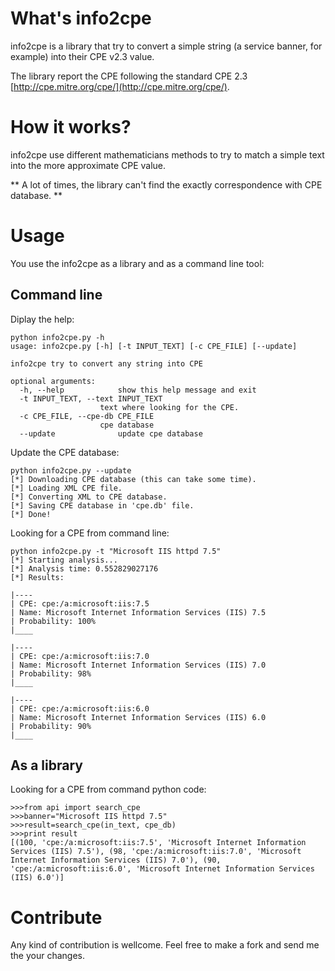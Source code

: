 What's info2cpe
===============

info2cpe is a library that try to convert a simple string (a service banner, for example) into their CPE v2.3 value.

The library report the CPE following the standard CPE 2.3 [http://cpe.mitre.org/cpe/](http://cpe.mitre.org/cpe/).

How it works?
=============

info2cpe use different mathematicians methods to try to match a simple text into the more approximate CPE value.

** A lot of times, the library can't find the exactly correspondence with CPE database. **

Usage
=====

You use the info2cpe as a library and as a command line tool:

Command line
------------

Diplay the help:

	python info2cpe.py -h
	usage: info2cpe.py [-h] [-t INPUT_TEXT] [-c CPE_FILE] [--update]

	info2cpe try to convert any string into CPE

	optional arguments:
	  -h, --help            show this help message and exit
	  -t INPUT_TEXT, --text INPUT_TEXT
                        text where looking for the CPE.
	  -c CPE_FILE, --cpe-db CPE_FILE
                        cpe database
	  --update              update cpe database
	
Update the CPE database:

	python info2cpe.py --update
	[*] Downloading CPE database (this can take some time).
	[*] Loading XML CPE file.
	[*] Converting XML to CPE database.
	[*] Saving CPE database in 'cpe.db' file.
	[*] Done!
	
Looking for a CPE from command line:

	python info2cpe.py -t "Microsoft IIS httpd 7.5"
	[*] Starting analysis...
	[*] Analysis time: 0.552829027176
	[*] Results:
	
	|----
	| CPE: cpe:/a:microsoft:iis:7.5
	| Name: Microsoft Internet Information Services (IIS) 7.5
	| Probability: 100%
	|____
	
	|----
	| CPE: cpe:/a:microsoft:iis:7.0
	| Name: Microsoft Internet Information Services (IIS) 7.0
	| Probability: 98%
	|____
	
	|----
	| CPE: cpe:/a:microsoft:iis:6.0
	| Name: Microsoft Internet Information Services (IIS) 6.0
	| Probability: 90%
	|____


As a library
------------

Looking for a CPE from command python code:

	>>>from api import search_cpe
	>>>banner="Microsoft IIS httpd 7.5"
	>>>result=search_cpe(in_text, cpe_db)
	>>>print result
	[(100, 'cpe:/a:microsoft:iis:7.5', 'Microsoft Internet Information Services (IIS) 7.5'), (98, 'cpe:/a:microsoft:iis:7.0', 'Microsoft Internet Information Services (IIS) 7.0'), (90, 'cpe:/a:microsoft:iis:6.0', 'Microsoft Internet Information Services (IIS) 6.0')]

Contribute
==========

Any kind of contribution is wellcome. Feel free to make a fork and send me the your changes.
